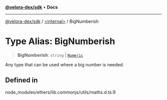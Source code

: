 [**@velora-dex/sdk**](../../README.md) • **Docs**

***

[@velora-dex/sdk](../../globals.md) / [\<internal\>](../README.md) / BigNumberish

# Type Alias: BigNumberish

> **BigNumberish**: `string` \| [`Numeric`](Numeric.md)

Any type that can be used where a big number is needed.

## Defined in

node\_modules/ethers/lib.commonjs/utils/maths.d.ts:9
